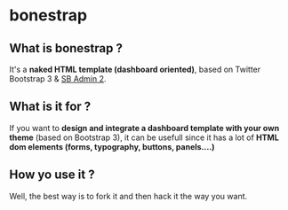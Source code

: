 bonestrap
=========

## What is bonestrap ?
It's a **naked HTML template (dashboard oriented)**, based on Twitter Bootstrap 3 & [SB Admin 2](http://startbootstrap.com/sb-admin-v2).

## What is it for ?
If you want to **design and integrate a dashboard template with your own theme** (based on Bootstrap 3), it can be usefull since it has a lot of **HTML dom elements (forms, typography, buttons, panels....)**

## How yo use it ?
Well, the best way is to fork it and then hack it the way you want.
